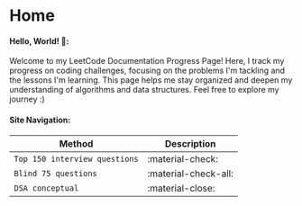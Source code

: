 # Home
#### Hello, World! 👋:
Welcome to my LeetCode Documentation Progress Page! Here, I track my progress on coding challenges, focusing on the problems I'm tackling and the lessons I'm learning. This page helps me stay organized and deepen my understanding of algorithms and data structures. Feel free to explore my journey :) 
#### Site Navigation:
| Method                        | Description                                                       |
|-------------------------------|-------------------------------------------------------------------|
| `Top 150 interview questions` | :material-check:      |
| `Blind 75 questions`          | :material-check-all:                             |
| `DSA conceptual`              | :material-close:                                  |

